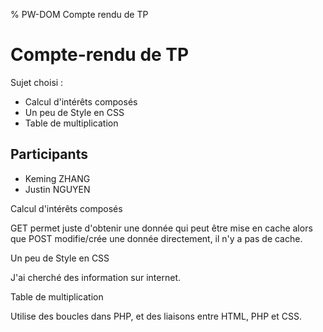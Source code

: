 % PW-DOM  Compte rendu de TP

# Compte-rendu de TP

Sujet choisi : 

- Calcul d'intérêts composés
- Un peu de Style en CSS
- Table de multiplication

## Participants 

* Keming ZHANG
* Justin NGUYEN

Calcul d'intérêts composés

GET permet juste d'obtenir une donnée qui peut être mise en cache alors que POST modifie/crée une donnée directement, il n'y a pas de cache.

Un peu de Style en CSS

J'ai cherché des information sur internet.

Table de multiplication

Utilise des boucles dans PHP, et des liaisons entre HTML, PHP et CSS.
